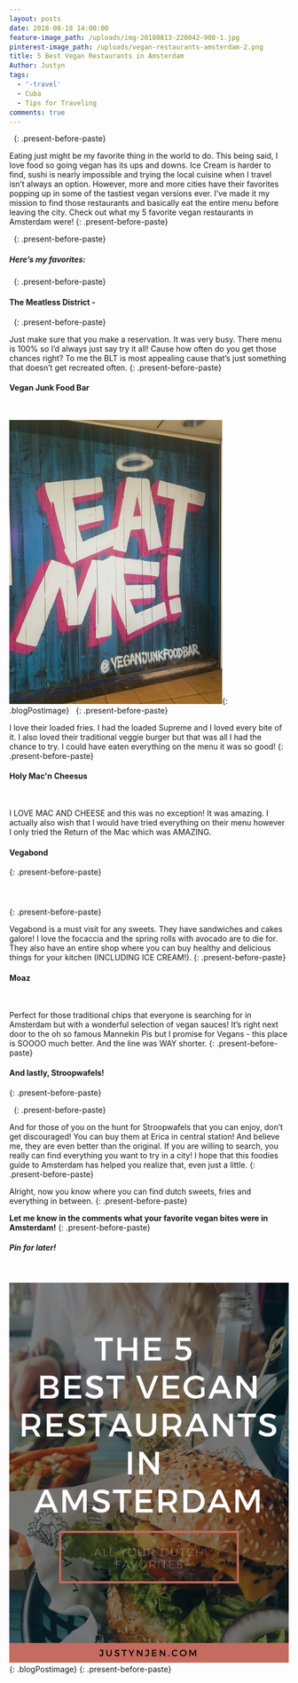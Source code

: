 ```yaml
---
layout: posts
date: 2018-08-18 14:00:00
feature-image_path: /uploads/img-20180813-220042-908-1.jpg
pinterest-image_path: /uploads/vegan-restaurants-amsterdam-2.png
title: 5 Best Vegan Restaurants in Amsterdam
Author: Justyn
tags:
  - '-travel'
  - Cuba
  - Tips for Traveling
comments: true
---
```


&nbsp;
{: .present-before-paste}

Eating just might be my favorite thing in the world to do. This being said, I love food so going vegan has its ups and downs. Ice Cream is harder to find, sushi is nearly impossible and trying the local cuisine when I travel isn’t always an option. However, more and more cities have their favorites popping up in some of the tastiest vegan versions ever. I’ve made it my mission to find those restaurants and basically eat the entire menu before leaving the city. Check out what my 5 favorite vegan restaurants in Amsterdam were!
{: .present-before-paste}

&nbsp;
{: .present-before-paste}

##### Here’s my favorites:

&nbsp;
{: .present-before-paste}

#### The Meatless District -

&nbsp;
{: .present-before-paste}

Just make sure that you make a reservation. It was very busy. There menu is 100% so I’d always just say try it all! Cause how often do you get those chances right? To me the BLT is most appealing cause that’s just something that doesn’t get recreated often.
{: .present-before-paste}

#### Vegan Junk Food Bar

&nbsp;

![](/uploads/vegan-junk-food-bar-amsterdam.png){: .blogPostimage}&nbsp;&nbsp;
{: .present-before-paste}

I love their loaded fries. I had the loaded Supreme and I loved every bite of it. I also loved their traditional veggie burger but that was all I had the chance to try. I could have eaten everything on the menu it was so good!
{: .present-before-paste}

#### Holy Mac'n Cheesus&nbsp;

&nbsp;

I LOVE MAC AND CHEESE and this was no exception! It was amazing. I actually also wish that I would have tried everything on their menu however I only tried the Return of the Mac which was AMAZING.

#### Vegabond&nbsp;
{: .present-before-paste}

#### &nbsp;
{: .present-before-paste}

Vegabond is a must visit for any sweets. They have sandwiches and cakes galore! I love the focaccia and the spring rolls with avocado are to die for. They also have an entire shop where you can buy healthy and delicious things for your kitchen (INCLUDING ICE CREAM!).
{: .present-before-paste}

#### Moaz&nbsp;

&nbsp;

Perfect for those traditional chips that everyone is searching for in Amsterdam but with a wonderful selection of vegan sauces! It’s right next door to the oh so famous Mannekin Pis but I promise for Vegans - this place is SOOOO much better. And the line was WAY shorter.
{: .present-before-paste}

#### And lastly, Stroopwafels!
{: .present-before-paste}

&nbsp;
{: .present-before-paste}

And for those of you on the hunt for Stroopwafels that you can enjoy, don’t get discouraged! You can buy them at Erica in central station! And believe me, they are even better than the original. If you are willing to search, you really can find everything you want to try in a city! I hope that this foodies guide to Amsterdam has helped you realize that, even just a little.
{: .present-before-paste}

Alright, now you know where you can find dutch sweets, fries and everything in between.
{: .present-before-paste}

**Let me know in the comments what your favorite vegan bites were in Amsterdam!**
{: .present-before-paste}

##### Pin for later!&nbsp;

&nbsp;

![](/uploads/vegan-restaurants-amsterdam-2.png){: .blogPostimage}
{: .present-before-paste}